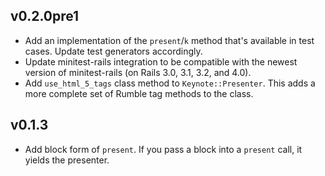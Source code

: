## v0.2.0pre1
* Add an implementation of the `present`/`k` method that's available in test
  cases. Update test generators accordingly.
* Update minitest-rails integration to be compatible with the newest
  version of minitest-rails (on Rails 3.0, 3.1, 3.2, and 4.0).
* Add `use_html_5_tags` class method to `Keynote::Presenter`. This adds a more
  complete set of Rumble tag methods to the class.

## v0.1.3
* Add block form of `present`. If you pass a block into a `present` call, it
  yields the presenter.
